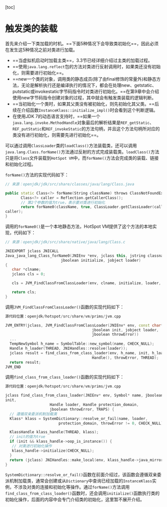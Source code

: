 [toc]

# 触发类的装载

首先来介绍一下类加载的时机。==下面5种情况下会导致类初始化==，因此必须在发生这5种情况之前对类进行加载。

- ==当虚拟机启动时加载主类==，3.3节已经详细介绍过主类的加载过程。
- ==使用`java.lang.reflect`包的方法对类进行反射调用时，如果类还没有初始化，则需要进行初始化==。
- ==new一个类的对象，调用类的静态成员(除了由final修饰的常量外)和静态方法，无论是解析执行还是编译执行的情况下，都会在处理new、getstatic、putstatic或invokestatic字节码指令时对类进行初始化。==在第9章中会介绍使用new字节码指令创建对象的过程，其中就会有触发类装载的逻辑判断。
- ==当初始化一个类时，如果其父类没有被初始化，则先初始化其父类。==后续在介绍函数`InstanceKlass::initialize_impl()`时会看到这个判断逻辑。
- 在使用JDK 7的动态语言支持时，==如果一个`java.lang.invoke.MethodHandle`对象最后的解析结果是`REF_getStatic`、`REF_putStatic`和`REF_invokeStatic`的方法句柄，并且这个方法句柄所对应的类没有进行初始化，则需要先进行初始化==。

可以通过调用`ClassLoader`类的`loadClass()`方法装载类，还可以调用`java.lang.Class.forName()`方法通过反射的方式完成装载类。`loadClass()`方法只是将`Class`文件装载到`HotSpot VM`中，而`forName()`方法会完成类的装载、链接和初始化过程。

`forName()`方法的实现代码如下：

```cpp
// 来源：openjdk/jdk/src/share/classes/java/lang/Class.java

public static Class<?> forName(String className) throws ClassNotFoundException {
       Class<?> caller = Reflection.getCallerClass();
       // 第2个参数的值为true，表示要对类进行初始化
       return forName0(className, true, ClassLoader.getClassLoader(caller),
caller);
}
```

调用的`forName0()`是一个本地静态方法，HotSpot VM提供了这个方法的本地实现，代码如下：

```cpp
// 来源：openjdk/jdk/src/share/native/java/lang/Class.c

JNIEXPORT jclass JNICALL
Java_java_lang_Class_forName0(JNIEnv *env, jclass this, jstring classname,
                         jboolean initialize, jobject loader)
{
   char *clname;
   jclass cls = 0;

   cls = JVM_FindClassFromClassLoader(env, clname, initialize, loader, JNI_FALSE);

   return cls;
}
```

调用`JVM_FindClassFromClassLoader()`函数的实现代码如下：

```cpp
源代码位置：openjdk/hotspot/src/share/vm/prims/jvm.cpp

JVM_ENTRY(jclass, JVM_FindClassFromClassLoader(JNIEnv* env, const char* name,
                                       jboolean init, jobject loader,
                                       jboolean throwError))
  ...
  TempNewSymbol h_name = SymbolTable::new_symbol(name, CHECK_NULL);
  Handle h_loader(THREAD, JNIHandles::resolve(loader));
  jclass result = find_class_from_class_loader(env, h_name, init, h_loader,
                                       Handle(), throwError, THREAD);
  return result;
JVM_END
```

调用`find_class_from_class_loader()`函数的实现代码如下：

```cpp
源代码位置：openjdk/hotspot/src/share/vm/prims/jvm.cpp

jclass find_class_from_class_loader(JNIEnv* env, Symbol* name, jboolean
init,
                    Handle loader, Handle protection_domain,
                    jboolean throwError, TRAPS) {
  // 遵循双亲委派机制加载类
  Klass* klass = SystemDictionary::resolve_or_fail(name, loader,
                        protection_domain, throwError != 0, CHECK_NULL);

  KlassHandle klass_handle(THREAD, klass);
  // init的值为true
  if (init && klass_handle->oop_is_instance()) {
   // 对类进行初始化操作
   klass_handle->initialize(CHECK_NULL);            
  }
  return (jclass) JNIHandles::make_local(env, klass_handle->java_mirror());
}
```

`SystemDictionary::resolve_or_fail()`函数在前面介绍过，该函数会遵循双亲委派机制加载类，通常会创建或从`Dictionary`中查询已经加载的`InstanceKlass`实例，不涉及对类的连接和初始化等操作。通过`forName()`方法调用`find_class_from_class_loader()`函数时，还会调用`initialize()`函数执行类的初始化操作，后面的内容中会专门介绍类的初始化，这里暂不展开介绍。